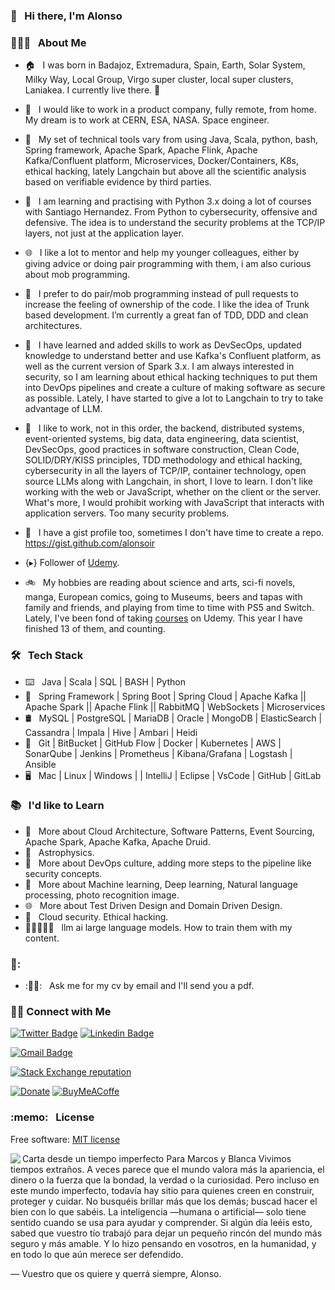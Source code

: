 ### 👋 &nbsp; Hi there, I'm Alonso

### 👨🏻‍💻 &nbsp; About Me

- 🏠 &nbsp; I was born in Badajoz, Extremadura, Spain, Earth, Solar System, Milky Way, Local Group, Virgo super cluster, local super clusters, Laniakea. I currently live there. 🥘 
- 💼 &nbsp; I would like to work in a product company, fully remote, from home. My dream is to work at CERN, ESA, NASA. Space engineer.

- 🔨 &nbsp; My set of technical tools vary from using Java, Scala, python, bash, Spring framework, Apache Spark, Apache Flink, Apache Kafka/Confluent platform, Microservices, Docker/Containers, K8s, ethical hacking, lately Langchain but above all the scientific analysis based on verifiable evidence by third parties.

- 🔨 &nbsp; I am learning and practising with Python 3.x doing a lot of courses with Santiago Hernandez. From Python to cybersecurity, offensive and defensive. The idea is to understand the security problems at the TCP/IP layers, not just at the application layer.

- 🌐 &nbsp; I like a lot to mentor and help my younger colleagues, either by giving advice or doing pair programming with them, i am also curious about mob programming.

- 📱 &nbsp; I prefer to do pair/mob programming instead of pull requests to increase the feeling of ownership of the code. I like the idea of Trunk based development. I’m currently a great fan of TDD, DDD and clean architectures.

- 🌱 &nbsp; I have learned and added skills to work as DevSecOps, updated knowledge to understand better and use Kafka's Confluent platform, as well as the current version of Spark 3.x. I am always interested in security, so I am learning about ethical hacking techniques to put them into DevOps pipelines and create a culture of making software as secure as possible. Lately, I have started to give a lot to Langchain to try to take advantage of LLM.

- 🔨 &nbsp; I like to work, not in this order, the backend, distributed systems, event-oriented systems, big data, data engineering, data scientist, DevSecOps, good practices in software construction, Clean Code, SOLID/DRY/KISS principles, TDD methodology and ethical hacking, cybersecurity in all the layers of TCP/IP, container technology, open source LLMs along with Langchain, in short, I love to learn.
I don't like working with the web or JavaScript, whether on the client or the server. What's more, I would prohibit working with JavaScript that interacts with application servers. Too many security problems.

- 🤔 &nbsp; I have a gist profile too, sometimes I don't have time to create a repo. https://gist.github.com/alonsoir

- {▸} Follower of [Udemy](https://www.udemy.com).
  
- 🚲 &nbsp; My hobbies are reading about science and arts, sci-fi novels, manga, European comics, going to Museums, beers and tapas with family and friends, and playing from time to time with PS5 and Switch. Lately, I've been fond of taking [courses](https://github.com/alonsoir/alonsoir.github.io/tree/master/certs) on Udemy. This year I have finished 13 of them, and counting.

### 🛠 &nbsp; Tech Stack

- ⌨️ &nbsp; Java | Scala | SQL | BASH | Python
- 🧰 &nbsp; Spring Framework | Spring Boot | Spring Cloud | Apache Kafka || Apache Spark || Apache Flink || RabbitMQ | WebSockets | Microservices
- 🛢 &nbsp; MySQL | PostgreSQL | MariaDB | Oracle | MongoDB | ElasticSearch | Cassandra | Impala | Hive | Ambari | Heidi
- 🔧 &nbsp; Git | BitBucket | GitHub Flow | Docker | Kubernetes | AWS | SonarQube | Jenkins | Prometheus | Kibana/Grafana | Logstash | Ansible
- 🖥 &nbsp; Mac | Linux | Windows | | IntelliJ | Eclipse | VsCode | GitHub | GitLab

### 📚 &nbsp; I'd like to Learn

- 🌱 &nbsp; More about Cloud Architecture, Software Patterns, Event Sourcing, Apache Spark, Apache Kafka, Apache Druid.
- 🔧 &nbsp; Astrophysics.
- 📝 &nbsp; More about DevOps culture, adding more steps to the pipeline like security concepts.
- 🧰 &nbsp; More about Machine learning, Deep learning, Natural language processing, photo recognition image. 
- 🌐 &nbsp; More about Test Driven Design and Domain Driven Design.
- 📱 &nbsp; Cloud security. Ethical hacking.
- 🖖🏻👨🏻‍🎓 &nbsp; llm ai large language models. How to train them with my content.

### 🙏: &nbsp;  

- :🖖🏻: &nbsp; Ask me for my cv by email and I'll send you a pdf.

<h3> 🤝🏻 Connect with Me </h3>

<!--[![Website Badge](https://img.shields.io/badge/www.alvaroalbiach.com--lightgrey?style=flat&logo=Google-Chrome&logoColor=white&link=https://www.alvaroalbiach.com)](https://www.alvaroalbiach.com/)-->
[![Twitter Badge](https://img.shields.io/twitter/follow/alonso_isidoro?style=social])](https://twitter.com/alonso_Isidoro)
[![Linkedin Badge](https://img.shields.io/badge/Alonso%20Isidoro%20Román--blue?style=flat&logo=Linkedin&logoColor=white&link=https://www.linkedin.com/in/alonso-isidoro-roman-8ab57445/)](https://www.linkedin.com/in/alonso-isidoro-roman-8ab57445/)
              
[![Gmail Badge](https://img.shields.io/badge/alonsoir@gmail.com--red?style=flat&logo=gmail&logoColor=white&link=mailto:alonsoir@gmail.com)](mailto:alonsoir@gmail.com)

[![Stack Exchange reputation](https://img.shields.io/stackexchange/stackoverflow/r/449303.svg)](https://github-stack-overflow-stats.vercel.app/api/index?user=449303&site=stackoverflow)
<!--[![GitHub](https://img.shields.io/github/license/aironman/stackoverflow.svg)](https://github.com/eyllanesc/stackoverflow/blob/master/LICENSE) -->
[![Donate](https://img.shields.io/badge/donate-PayPal-blue.svg?logo=paypal)](https://paypal.me/AIsidoroRoman?locale.x=es_ES)
[![BuyMeACoffe](https://www.buymeacoffee.com/assets/img/custom_images/orange_img.png)](https://www.buymeacoffee.com/aironman)

<h3> :memo: &nbsp; License </h3>

Free software: [MIT license](https://github.com/alonsoir/stackoverflow/blob/master/LICENSE)

<!-- themes can be dark, radical, merko, gruvbox, tokyonight, onedark, cobalt, synthwave, highcontrast, dracula
-->
<!--
<a href="https://github.com/anuraghazra/convoychat">
  <img align="left" src="https://github-readme-stats.vercel.app/api?username=alonsoir&count_private=true&show_icons=true&theme=tokyonight" />
</a>
-->
<a href="https://github.com/anuraghazra/convoychat">
  <img align="left" src="https://github-readme-stats.vercel.app/api/top-langs/?username=alonsoir&theme=tokyonight)](https://github.com/anuraghazra/github-readme-stats" />
</a>
<!--
[![Top Langs](https://github-readme-stats.vercel.app/api/top-langs/?username=alonsoir&theme=tokyonight)](https://github.com/anuraghazra/github-readme-stats)
-->

<!--
<a href="https://stackoverflow.com/users/449303/aironman?tab=profile"><img src="https://stackoverflow.com/users/flair/449303.png" width="100" height="28" alt="profile for aironman at Stack Overflow, Q&amp;A for professional and enthusiast software Engineer" title="profile for aironman at Stack Overflow, Q&amp;A for professional and enthusiast software Engineer"></a>
-->

Carta desde un tiempo imperfecto
Para Marcos y Blanca
Vivimos tiempos extraños.
A veces parece que el mundo valora más la apariencia, el dinero o la fuerza que la bondad, la verdad o la curiosidad. Pero incluso en este mundo imperfecto, todavía hay sitio para quienes creen en construir, proteger y cuidar.
No busquéis brillar más que los demás; buscad hacer el bien con lo que sabéis.
La inteligencia —humana o artificial— solo tiene sentido cuando se usa para ayudar y comprender.
Si algún día leéis esto, sabed que vuestro tío trabajó para dejar un pequeño rincón del mundo más seguro y más amable.
Y lo hizo pensando en vosotros, en la humanidad, y en todo lo que aún merece ser defendido.

— Vuestro que os quiere y querrá siempre, Alonso.
